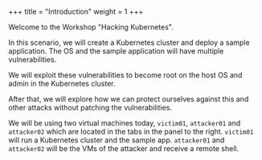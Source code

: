+++
title = "Introduction"
weight = 1
+++

Welcome to the Workshop "Hacking Kubernetes".

In this scenario, we will create a Kubernetes cluster and deploy a sample application. The OS and the sample application will have multiple vulnerabilities.

We will exploit these vulnerabilities to become root on the host OS and admin in the Kubernetes cluster.

After that, we will explore how we can protect ourselves against this and other attacks without patching the vulnerabilities.

We will be using two virtual machines today, `victim01`, `attacker01` and `attacker02` which are located in the tabs in the panel to the right. `victim01` will run a Kubernetes cluster and the sample app. `attacker01` and `attacker02` will be the VMs of the attacker and receive a remote shell.
